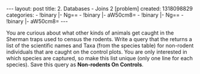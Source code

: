 --- layout: post title: 2. Databases - Joins 2 [problem] created:
1318098829 categories: - !binary |- Ng== - !binary |- aW50cm8= - !binary
|- Ng== - !binary |- aW50cm8= ---

You are curious about what other kinds of animals get caught in the
Sherman traps used to census the rodents. Write a query that the returns
a list of the scientific names and Taxa (from the species table) for
non-rodent individuals that are caught on the control plots. You are
only interested in which species are captured, so make this list unique
(only one line for each species). Save this query as **Non-rodents On
Controls**.
